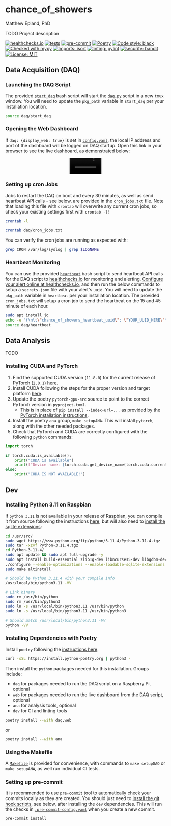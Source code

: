 # chance\_of\_showers
Matthew Epland, PhD

TODO Project description

[![healthchecks.io](https://healthchecks.io/badge/63dd8297-b724-4e7d-988b-7eeeca/0nnc0EMy.svg)](https://healthchecks.io)
[![tests](https://github.com/mepland/chance_of_showers/actions/workflows/tests.yml/badge.svg)](https://github.com/mepland/chance_of_showers/actions/workflows/tests.yml)
[![pre-commit](https://img.shields.io/badge/pre--commit-enabled-brightgreen?logo=pre-commit)](https://github.com/pre-commit/pre-commit)
[![Poetry](https://img.shields.io/endpoint?url=https://python-poetry.org/badge/v0.json)](https://python-poetry.org)
[![Code style: black](https://img.shields.io/badge/code%20style-black-000000.svg)](https://github.com/psf/black)
[![Checked with mypy](https://www.mypy-lang.org/static/mypy_badge.svg)](https://mypy-lang.org/)
[![Imports: isort](https://img.shields.io/badge/%20imports-isort-%231674b1?style=flat&labelColor=ef8336)](https://pycqa.github.io/isort/)
[![linting: pylint](https://img.shields.io/badge/linting-pylint-yellowgreen)](https://github.com/pylint-dev/pylint)
[![security: bandit](https://img.shields.io/badge/security-bandit-yellow.svg)](https://github.com/PyCQA/bandit)
[![License: MIT](https://img.shields.io/badge/License-MIT-yellow.svg)](https://github.com/mepland/chance_of_showers/blob/main/LICENSE.md)

## Data Acquisition (DAQ)

### Launching the DAQ Script
The provided [`start_daq`](daq/start_daq) bash script will start the [`daq.py`](daq/daq.py) script in a new `tmux` window.
You will need to update the `pkg_path` variable in `start_daq` per your installation location.
```bash
source daq/start_daq
```

### Opening the Web Dashboard
If `daq: {display_web: true}` is set in [`config.yaml`](config.yaml),
the local IP address and port of the dashboard will be logged on DAQ startup.
Open this link in your browser to see the live dashboard, as demonstrated below:

<p style="text-align: center;">
<video src="https://github.com/mepland/chance_of_showers/assets/4729931/f3b94d00-fa40-4b0b-8b95-1105d11e7acd" width=100></video>
</p>

### Setting up cron Jobs
Jobs to restart the DAQ on boot and every 30 minutes,
as well as send heartbeat API calls - see below,
are provided in the [`cron_jobs.txt`](daq/cron_jobs.txt) file.
Note that loading this file with `crontab` will overwrite any current cron jobs,
so check your existing settings first with `crontab -l`!
```bash
crontab -l

crontab daq/cron_jobs.txt
```

You can verify the cron jobs are running as expected with:
```bash
grep CRON /var/log/syslog | grep $LOGNAME
```

### Heartbeat Monitoring
You can use the provided [`heartbeat`](daq/heartbeat) bash script to send heartbeat API calls
for the DAQ script to [healthchecks.io](https://healthchecks.io) for monitoring and alerting.
[Configure your alert online at healthchecks.io](https://healthchecks.io/docs/configuring_checks/),
and then run the below commands to setup a `secrets.json` file with your alert's `uuid`.
You will need to update the `pkg_path` variable in `heartbeat` per your installation location.
The provided `cron_jobs.txt` will setup a cron job to send the heartbeat on the 15 and 45 minute of each hour.
```bash
sudo apt install jq
echo -e "{\n\t\"chance_of_showers_heartbeat_uuid\": \"YOUR_UUID_HERE\"\n}" > secrets.json
source daq/heartbeat
```

## Data Analysis

TODO

### Installing CUDA and PyTorch
1. Find the supported CUDA version (`11.8.0`) for the current release of PyTorch (`2.0.1`) [here](https://pytorch.org/get-started/locally/).
2. Install CUDA following the steps for the proper version and target platform [here](https://developer.nvidia.com/cuda-toolkit-archive).
3. Update the poetry `pytorch-gpu-src` source to point to the correct PyTorch version in `pyproject.toml`.
	- This is in place of `pip install --index-url=...` as provided by the [PyTorch installation instructions](https://pytorch.org/get-started/locally/).
4. Install the poetry `ana` group, `make setupANA`. This will install `pytorch`, along with the other needed packages.
5. Check that PyTorch and CUDA are correctly configured with the following `python` commands:
```python
import torch

if torch.cuda.is_available():
    print("CUDA is available")
    print(f"Device name: {torch.cuda.get_device_name(torch.cuda.current_device())}")
else:
    print("CUDA IS NOT AVAILABLE!")
```

## Dev

### Installing Python 3.11 on Raspbian
If `python 3.11` is not available in your release of Raspbian,
you can compile it from source following the instructions [here](https://aruljohn.com/blog/python-raspberrypi),
but will also need to [install the sqlite extensions](https://stackoverflow.com/a/24449632):
```bash
cd /usr/src/
sudo wget https://www.python.org/ftp/python/3.11.4/Python-3.11.4.tgz
sudo tar -xzvf Python-3.11.4.tgz
cd Python-3.11.4/
sudo apt update && sudo apt full-upgrade -y
sudo apt install build-essential zlib1g-dev libncurses5-dev libgdbm-dev libnss3-dev libsqlite3-dev -y
./configure --enable-optimizations --enable-loadable-sqlite-extensions
sudo make altinstall

# Should be Python 3.11.4 with your compile info
/usr/local/bin/python3.11 -VV

# Link binary
sudo rm /usr/bin/python
sudo rm /usr/bin/python3
sudo ln -s /usr/local/bin/python3.11 /usr/bin/python
sudo ln -s /usr/local/bin/python3.11 /usr/bin/python3

# Should match /usr/local/bin/python3.11 -VV
python -VV
```

### Installing Dependencies with Poetry
Install `poetry` following the [instructions here](https://python-poetry.org/docs/#installation).
```bash
curl -sSL https://install.python-poetry.org | python3 -
```
Then install the `python` packages needed for this installation. Groups include:
- `daq` for packages needed to run the DAQ script on a Raspberry Pi, optional
- `web` for packages needed to run the live dashboard from the DAQ script, optional
- `ana` for analysis tools, optional
- `dev` for CI and linting tools

```bash
poetry install --with daq,web
```
or
```bash
poetry install --with ana
```

### Using the Makefile
A [`Makefile`](Makefile) is provided for convenience,
with commands to `make setupDAQ` or `make setupANA`,
as well run individual CI tests.

### Setting up pre-commit
It is recommended to use [`pre-commit`](https://pre-commit.com) tool to automatically check your commits locally as they are created.
You should just need to [install the git hook scripts](https://pre-commit.com/#3-install-the-git-hook-scripts), see below, after installing the `dev` dependencies. This will run the checks in [`.pre-commit-config.yaml`](.pre-commit-config.yaml) when you create a new commit.
```bash
pre-commit install
```
